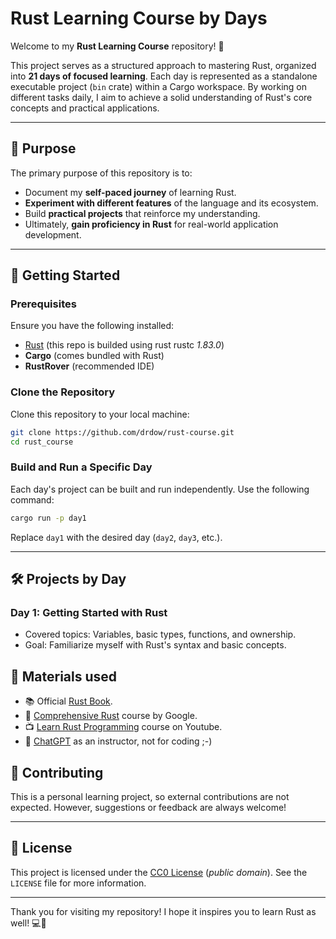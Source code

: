 # Rust Learning Course by Days

Welcome to my **Rust Learning Course** repository! 🎉

This project serves as a structured approach to mastering Rust, organized into **21 days of focused learning**.
Each day is represented as a standalone executable project (`bin` crate) within a Cargo workspace. By working on different tasks daily, I aim to achieve a solid understanding of Rust's core concepts and practical applications.

---

## 📝 Purpose

The primary purpose of this repository is to:

- Document my **self-paced journey** of learning Rust.
- **Experiment with different features** of the language and its ecosystem.
- Build **practical projects** that reinforce my understanding.
- Ultimately, **gain proficiency in Rust** for real-world application development.

---

## 🚀 Getting Started

### Prerequisites

Ensure you have the following installed:

- [Rust](https://www.rust-lang.org/tools/install) (this repo is builded using rust rustc *1.83.0*)
- **Cargo** (comes bundled with Rust)
- **RustRover** (recommended IDE)

### Clone the Repository

Clone this repository to your local machine:

```bash
git clone https://github.com/drdow/rust-course.git
cd rust_course
```

### Build and Run a Specific Day

Each day's project can be built and run independently. Use the following command:

```bash
cargo run -p day1
```

Replace `day1` with the desired day (`day2`, `day3`, etc.).

---

## 🛠️ Projects by Day

### Day 1: **Getting Started with Rust**

- Covered topics: Variables, basic types, functions, and ownership.
- Goal: Familiarize myself with Rust's syntax and basic concepts.


## 📕 Materials used

- 📚 Official [Rust Book](https://doc.rust-lang.org/book).
- 📗 [Comprehensive Rust](https://google.github.io/comprehensive-rust/) course by Google.
- 📺 [Learn Rust Programming](https://www.youtube.com/watch?v=BpPEoZW5IiY) course on Youtube.
- 🤖 [ChatGPT](https://chatgpt.com) as an instructor, not for coding ;-) 

## 🤝 Contributing

This is a personal learning project, so external contributions are not expected. However, suggestions or feedback are always welcome!

---

## 📜 License

This project is licensed under the [CC0 License](https://creativecommons.org/public-domain/cc0/) (*public domain*).
See the `LICENSE` file for more information.

---

Thank you for visiting my repository! I hope it inspires you to learn Rust as well! 💻🚀
